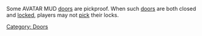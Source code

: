 Some AVATAR MUD [doors](:Category:_Doors "wikilink") are pickproof. When
such [doors](:Category:_Doors "wikilink") are both closed and
[locked](Lockable_Doors "wikilink"), players may not
[pick](Pick_Lock "wikilink") their locks.

[Category: Doors](Category:_Doors "wikilink")
